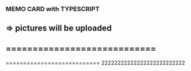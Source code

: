 ### MEMO CARD with TYPESCRIPT
=> pictures will be uploaded
----------------------------
============================
-----------------------
===========================
22222222222222222222222222
